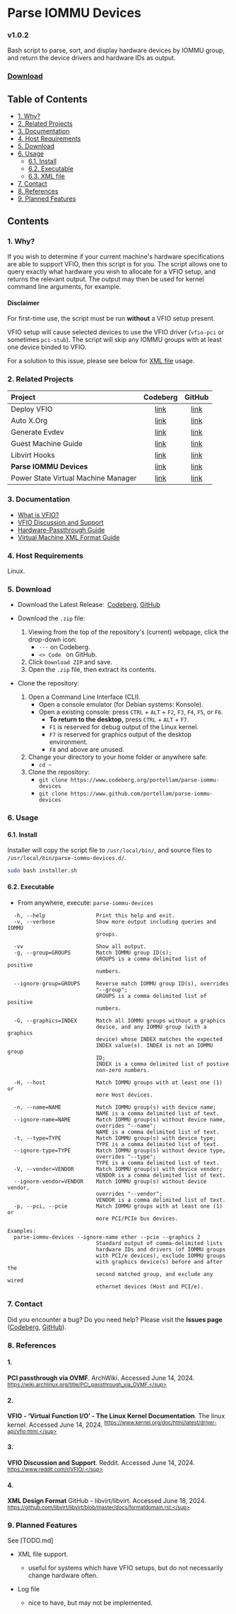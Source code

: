 # Parse IOMMU Devices
### v1.0.2
Bash script to parse, sort, and display hardware devices by IOMMU group,
and return the device drivers and hardware IDs as output.

### [Download](#5-download)

## Table of Contents
- [1. Why?](#1-why)
- [2. Related Projects](#2-related-projects)
- [3. Documentation](#3-documentation)
- [4. Host Requirements](#4-host-requirements)
- [5. Download](#5-download)
- [6. Usage](#6-usage)
    - [6.1. Install](#61-install)
    - [6.2. Executable](#62-executable)
    - [6.3. XML file](#63-xml-file)
- [7. Contact](#7-contact)
- [8. References](#8-references)
- [9. Planned Features](#9-planned-features)

## Contents
### 1. Why?
If you wish to determine if your current machine's hardware specifications are
able to support VFIO, then this script is for you. The script allows one to
query exactly what hardware you wish to allocate for a VFIO setup, and returns
the relevant output. The output may then be used for kernel command line
arguments, for example.

#### Disclaimer
For first-time use, the script must be run **without** a VFIO setup present.

VFIO setup will cause selected devices to use the VFIO driver
(`vfio-pci` or sometimes `pci-stub`). The script will skip any IOMMU groups with
at least one device binded to VFIO.

For a solution to this issue, please see below for [XML file](#63-xml-file)
usage.

### 2. Related Projects
| Project                             | Codeberg          | GitHub          |
| :---                                | :---:             | :---:           |
| Deploy VFIO                         | [link][codeberg1] | [link][github1] |
| Auto X.Org                          | [link][codeberg2] | [link][github2] |
| Generate Evdev                      | [link][codeberg3] | [link][github3] |
| Guest Machine Guide                 | [link][codeberg4] | [link][github4] |
| Libvirt Hooks                       | [link][codeberg5] | [link][github5] |
| **Parse IOMMU Devices**             | [link][codeberg6] | [link][github6] |
| Power State Virtual Machine Manager | [link][codeberg7] | [link][github7] |

[codeberg1]: https://codeberg.org/portellam/deploy-VFIO
[github1]:   https://github.com/portellam/deploy-VFIO
[codeberg2]: https://codeberg.org/portellam/auto-xorg
[github2]:   https://github.com/portellam/auto-xorg
[codeberg3]: https://codeberg.org/portellam/generate-evdev
[github3]:   https://github.com/portellam/generate-evdev
[codeberg4]: https://codeberg.org/portellam/guest-machine-guide
[github4]:   https://github.com/portellam/guest-machine-guide
[codeberg5]: https://codeberg.org/portellam/libvirt-hooks
[github5]:   https://github.com/portellam/libvirt-hooks
[codeberg6]: https://codeberg.org/portellam/parse-iommu-devices
[github6]:   https://github.com/portellam/parse-iommu-devices
[codeberg7]: https://codeberg.org/portellam/powerstate-virtmanager
[github7]:   https://github.com/portellam/powerstate-virtmanager

### 3. Documentation
- [What is VFIO?](#2)
- [VFIO Discussion and Support](#3)
- [Hardware-Passthrough Guide](#1)
- [Virtual Machine XML Format Guide](#4)

### 4. Host Requirements
Linux.

### 5. Download
- Download the Latest Release:&ensp;[Codeberg][codeberg-releases],
[GitHub][github-releases]

- Download the `.zip` file:
    1. Viewing from the top of the repository's (current) webpage, click the
        drop-down icon:
        - `···` on Codeberg.
        - `<> Code ` on GitHub.
    2. Click `Download ZIP` and save.
    3. Open the `.zip` file, then extract its contents.

- Clone the repository:
    1. Open a Command Line Interface (CLI).
        - Open a console emulator (for Debian systems: Konsole).
        - Open a existing console: press `CTRL` + `ALT` + `F2`, `F3`, `F4`, `F5`,  or
        `F6`.
            - **To return to the desktop,** press `CTRL` + `ALT` + `F7`.
            - `F1` is reserved for debug output of the Linux kernel.
            - `F7` is reserved for graphics output of the desktop environment.
            - `F8` and above are unused.
    2. Change your directory to your home folder or anywhere safe:
        - `cd ~`
    3. Clone the repository:
        - `git clone https://www.codeberg.org/portellam/parse-iommu-devices`
        - `git clone https://www.github.com/portellam/parse-iommu-devices`

[codeberg-releases]: https://codeberg.org/portellam/parse-iommu-devices/releases/latest
[github-releases]:   https://github.com/portellam/parse-iommu-devices/releases/latest

### 6. Usage
#### 6.1. Install
Installer will copy the script file to `/usr/local/bin/`, and source files to
`/usr/local/bin/parse-iommu-devices.d/`.

```bash
sudo bash installer.sh
```

#### 6.2. Executable
- From anywhere, execute: `parse-iommu-devices`

```
  -h, --help                Print this help and exit.
  -v, --verbose             Show more output including queries and IOMMU
                            groups.

  -vv                       Show all output.
  -g, --group=GROUPS        Match IOMMU group ID(s);
                            GROUPS is a comma delimited list of positive
                            numbers.

  --ignore-group=GROUPS     Reverse match IOMMU group ID(s), overrides
                            "--group";
                            GROUPS is a comma delimited list of positive
                            numbers.

  -G, --graphics=INDEX      Match all IOMMU groups without a graphics
                            device, and any IOMMU group (with a graphics
                            device) whose INDEX matches the expected
                            INDEX value(s). INDEX is not an IOMMU group
                            ID;
                            INDEX is a comma delimited list of postive
                            non-zero numbers.

  -H, --host                Match IOMMU groups with at least one (1) or
                            more Host devices.

  -n, --name=NAME           Match IOMMU group(s) with device name;
                            NAME is a comma delimited list of text.
  --ignore-name=NAME        Match IOMMU group(s) without device name,
                            overrides "--name";
                            NAME is a comma delimited list of text.
  -t, --type=TYPE           Match IOMMU group(s) with device type;
                            TYPE is a comma delimited list of text.
  --ignore-type=TYPE        Match IOMMU group(s) without device type,
                            overrides "--type";
                            TYPE is a comma delimited list of text.
  -V, --vendor=VENDOR       Match IOMMU group(s) with device vendor;
                            VENDOR is a comma delimited list of text.
  --ignore-vendor=VENDOR    Match IOMMU group(s) without device vendor,
                            overrides "--vendor";
                            VENDOR is a comma delimited list of text.
  -p, --pci, --pcie         Match IOMMU groups with at least one (1) or
                            more PCI/PCIe bus devices.

Examples:
  parse-iommu-devices --ignore-name ether --pcie --graphics 2
                            Standard output of comma-delimited lists
                            hardware IDs and drivers (of IOMMU groups
                            with PCI/e devices), exclude IOMMU groups
                            with graphics device(s) before and after the
                            second matched group, and exclude any wired
                            ethernet devices (Host and PCI/e).
```

### 7. Contact
Did you encounter a bug? Do you need help? Please visit the
**Issues page** ([Codeberg][codeberg-issues], [GitHub][github-issues]).

[codeberg-issues]: https://codeberg.org/portellam/parse-iommu-devices/issues
[github-issues]:   https://github.com/portellam/parse-iommu-devices/issues

### 8. References
#### 1.
**PCI passthrough via OVMF**. ArchWiki. Accessed June 14, 2024.
<sup>https://wiki.archlinux.org/title/PCI_passthrough_via_OVMF.</sup>

#### 2.
**VFIO - ‘Virtual Function I/O’ - The Linux Kernel Documentation**.
The linux kernel. Accessed June 14, 2024.
<sup>https://www.kernel.org/doc/html/latest/driver-api/vfio.html.</sup>

#### 3.
**VFIO Discussion and Support**. Reddit. Accessed June 14, 2024.
<sup>https://www.reddit.com/r/VFIO/.</sup>

#### 4.
**XML Design Format** GitHub - libvirt/libvirt. Accessed June 18, 2024.
<sup>https://github.com/libvirt/libvirt/blob/master/docs/formatdomain.rst.</sup>

### 9. Planned Features
See [TODO.md]

- XML file support.
  - useful for systems which have VFIO setups, but do not necessarily change
  hardware often.

- Log file
  - nice to have, but may not be implemented.